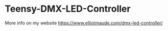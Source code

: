 # Teensy-DMX-LED-Controller

More info on my website https://www.elliotmaude.com/dmx-led-controller/
